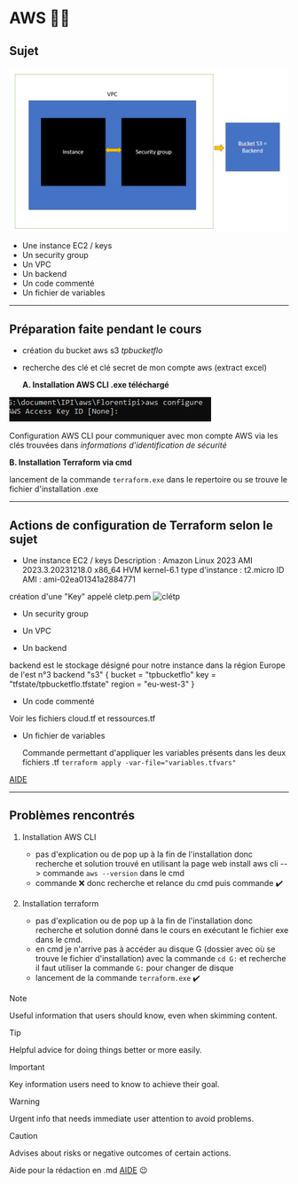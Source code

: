 # AWS :technologist:

## Sujet
![aws terraform](MicrosoftTeams-image.png)

* Une instance EC2 / keys
* Un security group
* Un VPC
* Un backend
* Un code commenté
* Un fichier de variables
----------------------
## Préparation faite pendant le cours 
* création du bucket aws s3 *tpbucketflo*
* recherche des clé et clé secret de mon compte aws (extract excel)

   **A. Installation AWS CLI .exe téléchargé**

![aws configure](image.png)

Configuration AWS CLI pour communiquer avec mon compte AWS via les clés trouvées dans *informations d'identification de sécurité*

   **B. Installation Terraform via cmd** 

lancement de la commande `terraform.exe` dans le repertoire ou se trouve le fichier d'installation .exe

------------------------
## Actions de configuration de Terraform selon le sujet 

* Une instance EC2 / keys
Description : Amazon Linux 2023 AMI 2023.3.20231218.0 x86_64 HVM kernel-6.1
type d'instance : t2.micro
ID AMI : ami-02ea01341a2884771

création d'une "Key" appelé cletp.pem 
![clétp](paireclé.png)

* Un security group


* Un VPC


* Un backend

backend est le stockage désigné pour notre instance dans la région Europe de l'est n°3
  backend "s3" {
    bucket = "tpbucketflo"
    key    = "tfstate/tpbucketflo.tfstate"
    region = "eu-west-3"
  }

* Un code commenté

Voir les fichiers cloud.tf et ressources.tf

* Un fichier de variables

  Commande permettant d'appliquer les variables présents dans les deux fichiers .tf
`terraform apply -var-file="variables.tfvars"` 

[AIDE](https://developer.hashicorp.com/terraform/language/values/variables)

------------------------
## Problèmes rencontrés

1. Installation AWS CLI
    * pas d'explication ou de pop up à la fin de l'installation donc recherche et solution trouvé en utilisant la page web install aws cli --> commande `aws --version` dans le cmd
    * commande :x: donc recherche et relance du cmd puis commande :heavy_check_mark:
  
1. Installation terraform 
    * pas d'explication ou de pop up à la fin de l'installation donc recherche et solution donné dans le cours en exécutant le fichier exe dans le cmd.
    * en cmd je n'arrive pas à accéder au disque G (dossier avec où se trouve le fichier d'installation) avec la commande `cd G:` et recherche il faut utiliser la commande `G:` pour changer de disque
    * lancement de la commande `terraform.exe` :heavy_check_mark:

  

> [!NOTE]
> Useful information that users should know, even when skimming content.

> [!TIP]
> Helpful advice for doing things better or more easily.

> [!IMPORTANT]
> Key information users need to know to achieve their goal.

> [!WARNING]
> Urgent info that needs immediate user attention to avoid problems.

> [!CAUTION]
> Advises about risks or negative outcomes of certain actions.


   Aide pour la rédaction en .md [AIDE](https://docs.github.com/fr/get-started/writing-on-github/getting-started-with-writing-and-formatting-on-github/basic-writing-and-formatting-syntax) :wink:
